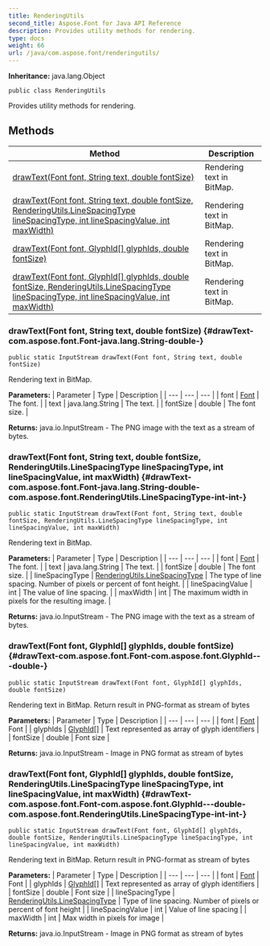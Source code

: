 ```yaml
---
title: RenderingUtils
second_title: Aspose.Font for Java API Reference
description: Provides utility methods for rendering.
type: docs
weight: 66
url: /java/com.aspose.font/renderingutils/
---
```

**Inheritance:**
java.lang.Object
```
public class RenderingUtils
```

Provides utility methods for rendering.
## Methods

| Method | Description |
| --- | --- |
| [drawText(Font font, String text, double fontSize)](#drawText-com.aspose.font.Font-java.lang.String-double-) | Rendering text in BitMap. |
| [drawText(Font font, String text, double fontSize, RenderingUtils.LineSpacingType lineSpacingType, int lineSpacingValue, int maxWidth)](#drawText-com.aspose.font.Font-java.lang.String-double-com.aspose.font.RenderingUtils.LineSpacingType-int-int-) | Rendering text in BitMap. |
| [drawText(Font font, GlyphId[] glyphIds, double fontSize)](#drawText-com.aspose.font.Font-com.aspose.font.GlyphId---double-) | Rendering text in BitMap. |
| [drawText(Font font, GlyphId[] glyphIds, double fontSize, RenderingUtils.LineSpacingType lineSpacingType, int lineSpacingValue, int maxWidth)](#drawText-com.aspose.font.Font-com.aspose.font.GlyphId---double-com.aspose.font.RenderingUtils.LineSpacingType-int-int-) | Rendering text in BitMap. |
### drawText(Font font, String text, double fontSize) {#drawText-com.aspose.font.Font-java.lang.String-double-}
```
public static InputStream drawText(Font font, String text, double fontSize)
```


Rendering text in BitMap.

**Parameters:**
| Parameter | Type | Description |
| --- | --- | --- |
| font | [Font](../../com.aspose.font/font) | The font. |
| text | java.lang.String | The text. |
| fontSize | double | The font size. |

**Returns:**
java.io.InputStream - The PNG image with the text as a stream of bytes.
### drawText(Font font, String text, double fontSize, RenderingUtils.LineSpacingType lineSpacingType, int lineSpacingValue, int maxWidth) {#drawText-com.aspose.font.Font-java.lang.String-double-com.aspose.font.RenderingUtils.LineSpacingType-int-int-}
```
public static InputStream drawText(Font font, String text, double fontSize, RenderingUtils.LineSpacingType lineSpacingType, int lineSpacingValue, int maxWidth)
```


Rendering text in BitMap.

**Parameters:**
| Parameter | Type | Description |
| --- | --- | --- |
| font | [Font](../../com.aspose.font/font) | The font. |
| text | java.lang.String | The text. |
| fontSize | double | The font size. |
| lineSpacingType | [RenderingUtils.LineSpacingType](../../com.aspose.font/renderingutils.linespacingtype) | The type of line spacing. Number of pixels or percent of font height. |
| lineSpacingValue | int | The value of line spacing. |
| maxWidth | int | The maximum width in pixels for the resulting image. |

**Returns:**
java.io.InputStream - The PNG image with the text as a stream of bytes.
### drawText(Font font, GlyphId[] glyphIds, double fontSize) {#drawText-com.aspose.font.Font-com.aspose.font.GlyphId---double-}
```
public static InputStream drawText(Font font, GlyphId[] glyphIds, double fontSize)
```


Rendering text in BitMap. Return result in PNG-format as stream of bytes

**Parameters:**
| Parameter | Type | Description |
| --- | --- | --- |
| font | [Font](../../com.aspose.font/font) | Font |
| glyphIds | [GlyphId\[\]](../../com.aspose.font/glyphid) | Text represented as array of glyph identifiers |
| fontSize | double | Font size |

**Returns:**
java.io.InputStream - Image in PNG format as stream of bytes
### drawText(Font font, GlyphId[] glyphIds, double fontSize, RenderingUtils.LineSpacingType lineSpacingType, int lineSpacingValue, int maxWidth) {#drawText-com.aspose.font.Font-com.aspose.font.GlyphId---double-com.aspose.font.RenderingUtils.LineSpacingType-int-int-}
```
public static InputStream drawText(Font font, GlyphId[] glyphIds, double fontSize, RenderingUtils.LineSpacingType lineSpacingType, int lineSpacingValue, int maxWidth)
```


Rendering text in BitMap. Return result in PNG-format as stream of bytes

**Parameters:**
| Parameter | Type | Description |
| --- | --- | --- |
| font | [Font](../../com.aspose.font/font) | Font |
| glyphIds | [GlyphId\[\]](../../com.aspose.font/glyphid) | Text represented as array of glyph identifiers |
| fontSize | double | Font size |
| lineSpacingType | [RenderingUtils.LineSpacingType](../../com.aspose.font/renderingutils.linespacingtype) | Type of line spacing. Number of pixels or percent of font height |
| lineSpacingValue | int | Value of line spacing |
| maxWidth | int | Max width in pixels for image |

**Returns:**
java.io.InputStream - Image in PNG format as stream of bytes
